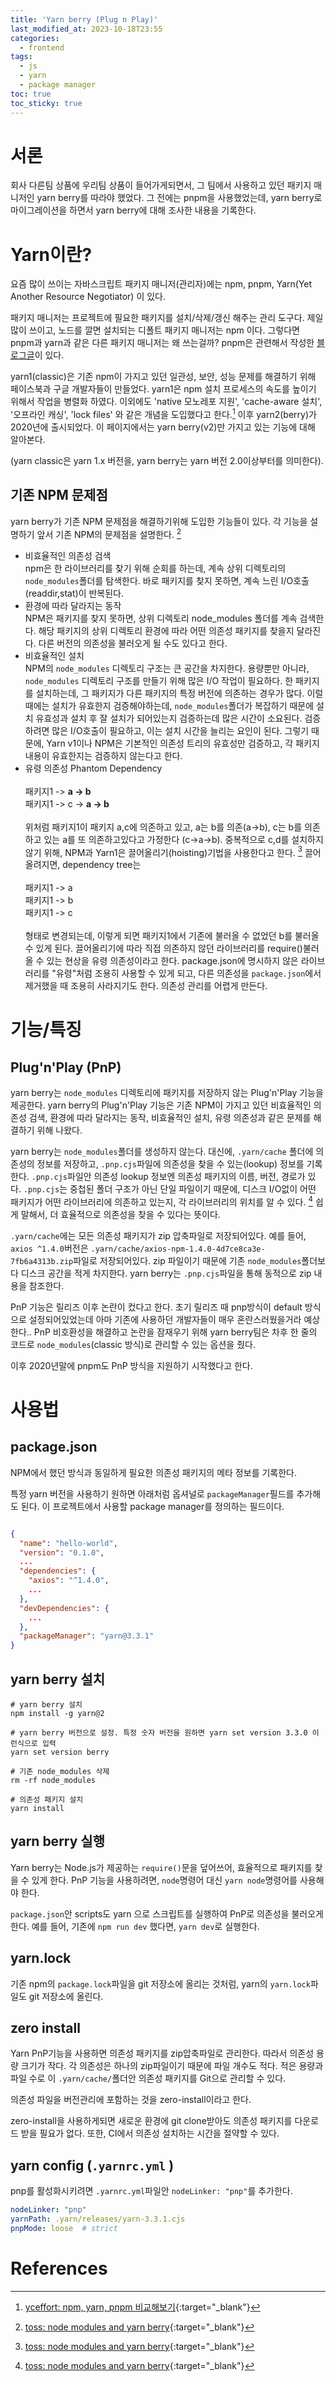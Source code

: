 ```yaml
---
title: 'Yarn berry (Plug n Play)'
last_modified_at: 2023-10-18T23:55
categories:
  - frontend
tags:
  - js
  - yarn
  - package manager
toc: true
toc_sticky: true
---
```


# 서론
회사 다른팀 상품에 우리팀 상품이 들어가게되면서, 그 팀에서 사용하고 있던 패키지 매니저인 yarn berry를 따라야 했었다. 
그 전에는 pnpm을 사용했었는데, yarn berry로 마이그레이션을 하면서 yarn berry에 대해 조사한 내용을 기록한다. 

# Yarn이란?
요즘 많이 쓰이는 자바스크립트 패키지 매니저(관리자)에는 npm, pnpm, Yarn(Yet Another Resource Negotiator) 이 있다.

패키지 매니저는 프로젝트에 필요한 패키지를 설치/삭제/갱신 해주는 관리 도구다.
제일 많이 쓰이고, 노드를 깔면 설치되는 디폴트 패키지 매니저는 npm 이다.
그렇다면 pnpm과 yarn과 같은 다른 패키지 매니저는 왜 쓰는걸까? 
pnpm은 관련해서 작성한 [블로그글](/frontend/pnpm/)이 있다. 

yarn1(classic)은 기존 npm이 가지고 있던 일관성, 보안, 성능 문제를 해결하기 위해 페이스북과 구글 개발자들이 만들었다.
yarn1은 npm 설치 프로세스의 속도를 높이기 위해서 작업을 병렬화 하였다. 이외에도 'native 모노레포 지원', 'cache-aware 설치', '오프라인 캐싱', 'lock files'
와 같은 개념을 도입했다고 한다.[^fn3]
이후 yarn2(berry)가 2020년에 출시되었다. 이 페이지에서는 yarn berry(v2)만 가지고 있는 기능에 대해 알아본다.

(yarn classic은 yarn 1.x 버전을, yarn berry는 yarn 버전 2.0이상부터를 의미한다).


## 기존 NPM 문제점 

yarn berry가 기존 NPM 문제점을 해결하기위해 도입한 기능들이 있다. 각 기능을 설명하기 앞서 기존 NPM의 문제점을 설명한다. [^fn2]
- 비효율적인 의존성 검색 <br/>
npm은 한 라이브러리를 찾기 위해 순회를 하는데, 계속 상위 디렉토리의 `node_modules`폴더를 탐색한다.
바로 패키지를 찾지 못하면, 계속 느린 I/O호출(readdir,stat)이 반복된다.
- 환경에 따라 달라지는 동작 <br/>
  NPM은 패키지를 찾지 못하면, 상위 디렉토리 node_modules 폴더를 계속 검색한다.
  해당 패키지의 상위 디렉토리 환경에 따라 어떤 의존성 패키지를 찾을지 달라진다. 다른 버전의 의존성을 불러오게 될 수도 있다고 한다.
- 비효율적인 설치 <br/>
  NPM의 `node_modules` 디렉토리 구조는 큰 공간을 차지한다. 용량뿐만 아니라, `node_modules` 디렉토리 구조를 만들기 위해 많은 I/O 작업이 필요하다.
  한 패키지를 설치하는데, 그 패키지가 다른 패키지의 특정 버전에 의존하는 경우가 많다. 이럴때에는 설치가 유효한지 검증해야하는데, `node_modules`폴더가 복잡하기 때문에 설치 유효성과 설치 후 잘 설치가 되어있는지 검증하는데 많은 시간이 소요된다.
  검증하려면 많은 I/O호출이 필요하고, 이는 설치 시간을 늘리는 요인이 된다. 그렇기 때문에, Yarn v1이나 NPM은 기본적인 의존성 트리의 유효성만 검증하고, 각 패키지 내용이 유효한지는 검증하지 않는다고 한다.
- 유령 의존성 Phantom Dependency<br/><br/>
  패키지1 -> **a -> b** <br/>
  패키지1 -> c -> **a -> b** <br/><br/>
  위처럼 패키지1이 패키지 a,c에 의존하고 있고, a는 b를 의존(a->b), c는 b를 의존하고 있는 a를 또 의존하고있다고 가정한다 (c->a->b).
  중복적으로 c,d를 설치하지 않기 위해, NPM과 Yarn1은 끌어올리기(hoisting)기법을 사용한다고 한다. [^fn2]
  끌어올려지면, dependency tree는 <br/><br/>
  패키지1 -> a<br/>
  패키지1 -> b<br/>
  패키지1 -> c <br/><br/>
  형태로 변경되는데, 이렇게 되면 패키지1에서 기존에 불러올 수 없었던 b를 불러올 수 있게 된다.
  끌어올리기에 따라 직접 의존하지 않던 라이브러리를 require()불러올 수 있는 현상을 유령 의존성이라고 한다.
  package.json에 명시하지 않은 라이브러리를 "유령"처럼 조용히 사용할 수 있게 되고, 다른 의존성을 `package.json`에서 제거했을 때 조용히 사라지기도 한다.
  의존성 관리를 어렵게 만든다.

# 기능/특징
## Plug'n'Play (PnP)

yarn berry는 `node_modules` 디렉토리에 패키지를 저장하지 않는 Plug'n'Play 기능을 제공한다. 
yarn berry의 Plug'n'Play 기능은 기존 NPM이 가지고 있던 비효율적인 의존성 검색, 환경에 따라 달라지는 동작, 비효율적인 설치, 유령 의존성과 같은 문제를 해결하기 위해 나왔다.

yarn berry는 `node_modules`폴더를 생성하지 않는다. 대신에, `.yarn/cache` 폴더에 의존성의 정보를 저장하고, `.pnp.cjs`파일에 의존성을 찾을 수 있는(lookup) 정보를 기록한다. 
`.pnp.cjs`파일안 의존성 lookup 정보엔 의존성 패키지의 이름, 버전, 경로가 있다. `.pnp.cjs`는 중첩된 폴더 구조가 아닌 단일 파일이기 때문에, 디스크 I/O없이 어떤 패키지가 어떤 라이브러리에 의존하고 있는지, 각 라이브러리의 위치를 알 수 있다. [^fn2]
쉽게 말해서, 더 효율적으로 의존성을 찾을 수 있다는 뜻이다.

`.yarn/cache`에는 모든 의존성 패키지가 zip 압축파일로 저장되어있다. 
예를 들어, `axios ^1.4.0`버전은 `.yarn/cache/axios-npm-1.4.0-4d7ce8ca3e-7fb6a4313b.zip`파일로 저장되어있다.
zip 파일이기 때문에 기존 `node_modules`폴더보다 디스크 공간을 적게 차지한다.
yarn berry는 `.pnp.cjs`파일을 통해 동적으로 zip 내용을 참조한다.



PnP 기능은 릴리즈 이후 논란이 컸다고 한다.
초기 릴리즈 때 pnp방식이 default 방식으로 설정되어있었는데 아마 기존에 사용하던 개발자들이 매우 혼란스러웠을거라 예상한다..
PnP 비호환성을 해결하고 논란을 잠재우기 위해 yarn berry팀은 차후 한 줄의 코드로 `node_modules`(classic 방식)로 관리할 수 있는 옵션을 줬다. 

이후 2020년말에 pnpm도 PnP 방식을 지원하기 시작했다고 한다.


# 사용법

## package.json
NPM에서 했던 방식과 동일하게 필요한 의존성 패키지의 메타 정보를 기록한다.

특정 yarn 버전을 사용하기 원하면 아래처럼 옵셔널로 `packageManager`필드를 추가해도 된다. 
이 프로젝트에서 사용할 package manager를 정의하는 필드이다.
```json

{
  "name": "hello-world",
  "version": "0.1.0",
  ...
  "dependencies": {
    "axios": "^1.4.0",
    ...
  },
  "devDependencies": {
    ...
  },
  "packageManager": "yarn@3.3.1"
}

```

## yarn berry 설치
```shell
# yarn berry 설치
npm install -g yarn@2

# yarn berry 버전으로 설정. 특정 숫자 버전을 원하면 yarn set version 3.3.0 이런식으로 입력
yarn set version berry 

# 기존 node_modules 삭제
rm -rf node_modules

# 의존성 패키지 설치
yarn install
```

## yarn berry 실행 
Yarn berry는 Node.js가 제공하는 `require()`문을 덮어쓰어, 효율적으로 패키지를 찾을 수 있게 한다.
PnP 기능을 사용하려면, `node`명령어 대신 `yarn node`명령어를 사용해야 한다.

`package.json`안 scripts도 yarn 으로 스크립트를 실행하여 PnP로 의존성을 불러오게 한다. 
예를 들어, 기존에 `npm run dev` 했다면, `yarn dev`로 실행한다.

## yarn.lock
기존 npm의 `package.lock`파일을 git 저장소에 올리는 것처럼, yarn의 `yarn.lock`파일도 git 저장소에 올린다.

## zero install
Yarn PnP기능을 사용하면 의존성 패키지를 zip압축파일로 관리한다. 따라서 의존성 용량 크기가 작다. 
각 의존성은 하나의 zip파일이기 때문에 파일 개수도 적다. 적은 용량과 파일 수로 이 `.yarn/cache/`폴더안 의존성 패키지를 Git으로 관리할 수 있다. 

의존성 파일을 버전관리에 포함하는 것을 zero-install이라고 한다.

zero-install을 사용하게되면 새로운 환경에 git clone받아도 의존성 패키지를 다운로드 받을 필요가 없다.
또한, CI에서 의존성 설치하는 시간을 절약할 수 있다.


## yarn config (`.yarnrc.yml` )

pnp를 활성화시키려면 `.yarnrc.yml`파일안 `nodeLinker: "pnp"`를 추가한다.

```yaml
nodeLinker: "pnp"
yarnPath: .yarn/releases/yarn-3.3.1.cjs
pnpMode: loose  # strict
```



# References
[^fn1]: [yarn: Plug'n'Play](https://yarnpkg.com/features/pnp){:target="_blank"}
[^fn2]: [toss: node modules and yarn berry](https://toss.tech/article/node-modules-and-yarn-berry){:target="_blank"}
[^fn3]: [yceffort: npm, yarn, pnpm 비교해보기](https://yceffort.kr/2022/05/npm-vs-yarn-vs-pnpm){:target="_blank"}
